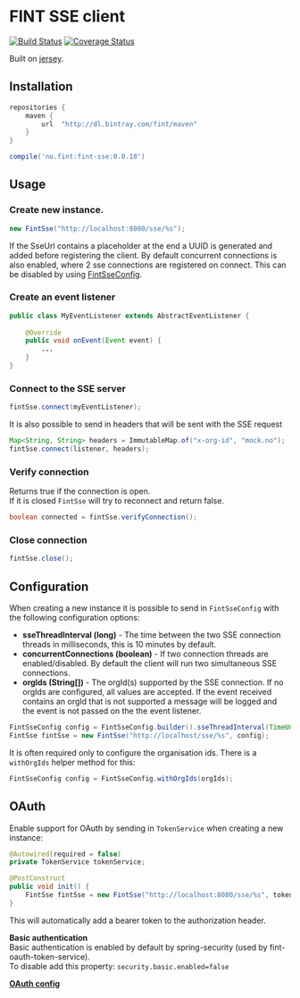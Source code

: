 # FINT SSE client

[![Build Status](https://travis-ci.org/FINTlibs/fint-sse.svg?branch=master)](https://travis-ci.org/FINTlibs/fint-sse)
[![Coverage Status](https://coveralls.io/repos/github/FINTlibs/fint-sse/badge.svg?branch=master)](https://coveralls.io/github/FINTlibs/fint-sse?branch=master)

Built on [jersey](https://jersey.github.io/documentation/latest/sse.html).

## Installation

```groovy
repositories {
    maven {
        url  "http://dl.bintray.com/fint/maven" 
    }
}

compile('no.fint:fint-sse:0.0.18')
```

## Usage

### Create new instance.
```java
new FintSse("http://localhost:8080/sse/%s");
```

If the SseUrl contains a placeholder at the end a UUID is generated and added before registering the client.
By default concurrent connections is also enabled, where 2 sse connections are registered on connect. This can be disabled by using [FintSseConfig](#configuration).

### Create an event listener
```java
public class MyEventListener extends AbstractEventListener {
    
    @Override
    public void onEvent(Event event) {
        ...
    }
}
```

### Connect to the SSE server
```java
fintSse.connect(myEventListener);
```

It is also possible to send in headers that will be sent with the SSE request
```java
Map<String, String> headers = ImmutableMap.of("x-org-id", "mock.no");
fintSse.connect(listener, headers);
```

### Verify connection

Returns true if the connection is open.  
If it is closed `FintSse` will try to reconnect and return false.
```java
boolean connected = fintSse.verifyConnection();
```

### Close connection

```java
fintSse.close();
```

## Configuration

When creating a new instance it is possible to send in `FintSseConfig` with the following configuration options:
* **sseThreadInterval (long)** -  The time between the two SSE connection threads in milliseconds, this is 10 minutes by default.
* **concurrentConnections (boolean)** - If two connection threads are enabled/disabled. By default the client will run two simultaneous SSE connections.
* **orgIds (String[])** - The orgId(s) supported by the SSE connection. If no orgIds are configured, all values are accepted. If the event received contains an orgId that is not supported a message will be logged and the event is not passed on the the event listener.

```java
FintSseConfig config = FintSseConfig.builder().sseThreadInterval(TimeUnit.MILLISECONDS.convert(5, TimeUnit.MINUTES)).build();
FintSse fintSse = new FintSse("http://localhost/sse/%s", config);
```

It is often required only to configure the organisation ids. There is a `withOrgIds` helper method for this:

```java
FintSseConfig config = FintSseConfig.withOrgIds(orgIds);
```

## OAuth

Enable support for OAuth by sending in `TokenService` when creating a new instance:
```java
@Autowired(required = false)
private TokenService tokenService;

@PostConstruct
public void init() {
    FintSse fintSse = new FintSse("http://localhost:8080/sse/%s", tokenService);
}
```
This will automatically add a bearer token to the authorization header.  

**Basic authentication**  
Basic authentication is enabled by default by spring-security (used by fint-oauth-token-service).  
To disable add this property: `security.basic.enabled=false`

**[OAuth config](https://github.com/FINTlibs/fint-oauth-token-service#configuration)**